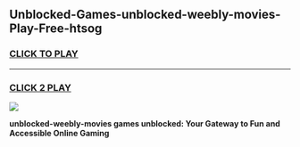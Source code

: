 
## Unblocked-Games-unblocked-weebly-movies-Play-Free-htsog
<h3>
<a href="https://premium76.site?title=unblocked-weebly-movies&ref=20M">CLICK TO PLAY</a></h3>
<hr>

<h3>
<a href="https://premium76.site?title=unblocked-weebly-movies&ref=20M">CLICK 2 PLAY</a>
  
</h3>

<a href="https://premium76.site?title=unblocked-weebly-movies&ref=19M"><img src="https://clearcache.store/games.png"></a>


**unblocked-weebly-movies games unblocked: Your Gateway to Fun and Accessible Online Gaming**
